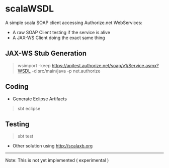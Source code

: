 scalaWSDL
=========

A simple scala SOAP client accessing Authorize.net WebServices:

* A raw SOAP Client testing if the service is alive 
* A JAX-WS Client doing the exact same thing

JAX-WS Stub Generation
----------------------

> wsimport -keep https://apitest.authorize.net/soap/v1/Service.asmx?WSDL  -d src/main/java -p net.authorize

Coding
------

* Generate Eclipse Artifacts

> sbt eclipse


Testing
-------

> sbt test

- Other solution using http://scalaxb.org
-----------------------------------------

Note: This is not yet implemented ( experimental )

